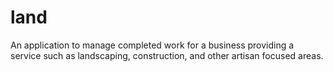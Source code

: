 # land
An application to manage completed work for a business providing a service such as landscaping, construction, and other artisan focused areas.  
